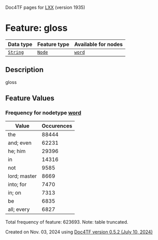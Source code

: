 Doc4TF pages for [LXX](https://github.com/CenterBLC/LXX) (version 1935)
# Feature: gloss
Data type|Feature type|Available for nodes
---|---|---
[`String`](featuresbydatatype.md#string)|[`Node`](featuresbytype.md#node)| [`word`](featuresbynodetype.md#word) 
## Description
gloss
## Feature Values
### Frequency for nodetype [word](featuresbynodetype.md#word)
Value|Occurences
---|---
the|88444
and; even|62231
he; him|29396
in|14316
not|9585
lord; master|8669
into; for|7470
in; on|7313
be|6835
all; every|6827

Total frequency of feature: 623693. Note: table truncated.
  

Created on Nov. 03, 2024 using [Doc4TF version 0.5.2 (July 10, 2024)](https://github.com/tonyjurg/Doc4TF/blob/main/CreateFeatureDoc.ipynb) 